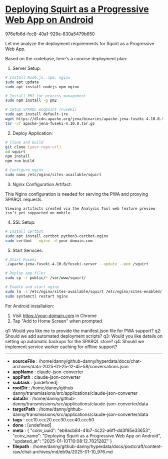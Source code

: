 # [Deploying Squirt as a Progressive Web App on Android](https://claude.ai/chat/eb9acb84-41b7-4c22-a6ff-dd3f95e33653)

976efb6d-fcc8-40a1-929e-830a5479b650

 Let me analyze the deployment requirements for Squirt as a Progressive Web App.

Based on the codebase, here's a concise deployment plan:

1. Server Setup:
```bash
# Install Node.js, npm, nginx
sudo apt update
sudo apt install nodejs npm nginx

# Install PM2 for process management
sudo npm install -g pm2

# Setup SPARQL endpoint (Fuseki)
sudo apt install default-jre
wget https://dlcdn.apache.org/jena/binaries/apache-jena-fuseki-4.10.0.tar.gz
tar -xf apache-jena-fuseki-4.10.0.tar.gz
```

2. Deploy Application:
```bash
# Clone and build
git clone [your-repo-url]
cd squirt
npm install
npm run build

# Configure nginx
sudo nano /etc/nginx/sites-available/squirt
```

3. Nginx Configuration Artifact:

<antThinking>This Nginx configuration is needed for serving the PWA and proxying SPARQL requests.</antThinking>
```
Viewing artifacts created via the Analysis Tool web feature preview isn’t yet supported on mobile.
```



4. SSL Setup:
```bash
# Install certbot
sudo apt install certbot python3-certbot-nginx
sudo certbot --nginx -d your-domain.com
```

5. Start Services:
```bash
# Start Fuseki
./apache-jena-fuseki-4.10.0/fuseki-server --update --mem /squirt

# Deploy app files
sudo cp -r public/* /var/www/squirt/

# Enable and start nginx
sudo ln -s /etc/nginx/sites-available/squirt /etc/nginx/sites-enabled/
sudo systemctl restart nginx
```

For Android installation:
1. Visit https://your-domain.com in Chrome
2. Tap "Add to Home Screen" when prompted

q1: Would you like me to provide the manifest.json file for PWA support?
q2: Should we add automated deployment scripts?
q3: Would you like details on setting up automatic backups for the SPARQL store?
q4: Should we implement service worker caching for offline support?

---

* **sourceFile** : /home/danny/github-danny/hyperdata/docs/chat-archives/data-2025-01-25-12-45-58/conversations.json
* **appName** : claude-json-converter
* **appPath** : claude-json-converter
* **subtask** : [undefined]
* **rootDir** : /home/danny/github-danny/transmissions/src/applications/claude-json-converter
* **dataDir** : /home/danny/github-danny/transmissions/src/applications/claude-json-converter/data
* **targetPath** : /home/danny/github-danny/transmissions/src/applications/claude-json-converter/data
* **tags** : ccc10.ccc20.ccc30.ccc40.ccc50
* **done** : [undefined]
* **meta** : {
  "conv_uuid": "eb9acb84-41b7-4c22-a6ff-dd3f95e33653",
  "conv_name": "Deploying Squirt as a Progressive Web App on Android",
  "updated_at": "2025-01-10T10:08:12.702128Z"
}
* **filepath** : /home/danny/github-danny/hyperdata/docs/postcraft/content-raw/chat-archives/md/eb9a/2025-01-10_976.md